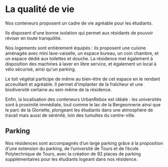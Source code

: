 # La qualité de vie 

  Nos conteneurs proposent un cadre de vie agréable pour les étudiants. 
  
  Ils disposent d'une bonne isolation qui permet aux résidants de pouvoir réviser en toute tranquillité. 
  
  Nos logements sont entièrement équipés : ils proposent une cuisine aménagée avec mini lave-vaiselle, un espace bureau, un coin chambre, et un espace dédié aux toilettes et douche. La résidence met également à disposition des machines à laver en libre service, et également un local à vélo sécurisé, ainsi qu'un parking. 

  Le toit végétal participe de même au bien-être de cet espace en le rendant acceuillant et agréable. Il permet d'implanter de la fraîcheur et une biodiversité certaine au sein même de la résidence. 

  Enfin, la localisation des conteneurs UrbanRebox est idéale : les universités sont à proximité immédiate, tout comme le lac de la Bergeonnerie ainsi que le parc de la Gloriette, plongeant les étudiants dans une atmosphère de travail mais aussi de sérénité, loin des tumultes du centre-ville. 



## Parking 

Nos résidences sont accompagnés d’un large parking grâce à la proposition d'une extension du parking, de l’université de Tours et de l’école Polytechnique de Tours, avec la création de 92 places de parking supplémentaires pour les étudiants logeant dans nos résidence.  

 
